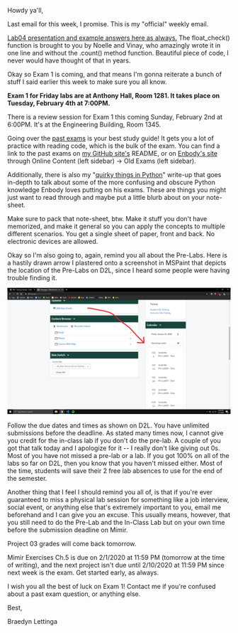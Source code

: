 Howdy ya'll, 

Last email for this week, I promise. This is my "official" weekly email.

[Lab04 presentation and example answers here as always.](https://github.com/braedynl/CSE231-020-SS20/tree/master/Lab%2004) The float_check() function is brought to you by Noelle and Vinay, who amazingly wrote it in one line and without the .count() method function. Beautiful piece of code, I never would have thought of that in years. 

Okay so Exam 1 is coming, and that means I'm gonna reiterate a bunch of stuff I said earlier this week to make sure you all know. 

**Exam 1 for Friday labs are at Anthony Hall, Room 1281. It takes place on Tuesday, February 4th at 7:00PM.**

There is a review session for Exam 1 this coming Sunday, February 2nd at 6:00PM. It's at the Engineering Building, Room 1345. 

Going over the [past exams](https://web.cse.msu.edu/~cse231/Online/Exams/) is your best study guide! It gets you a lot of practice with reading code, which is the bulk of the exam. You can find a link to the past exams on [my GitHub site's](https://github.com/braedynl/CSE231-020-SS20) README, or on [Enbody's site](https://web.cse.msu.edu/~cse231/) through Online Content (left sidebar) -> Old Exams (left sidebar). 

Additionally, there is also my "[quirky things in Python](https://github.com/braedynl/CSE231-020-SS20/blob/master/Extra/Exam01.ipynb)" write-up that goes in-depth to talk about some of the more confusing and obscure Python knowledge Enbody loves putting on his exams. These are things you might just want to read through and maybe put a little blurb about on your note-sheet. 

Make sure to pack that note-sheet, btw. Make it stuff you don't have memorized, and make it general so you can apply the concepts to multiple different scenarios. You get a single sheet of paper, front and back. No electronic devices are allowed.

Okay so I'm also going to, again, remind you all about the Pre-Labs. Here is a hastily drawn arrow I plastered onto a screenshot in MSPaint that depicts the location of the Pre-Labs on D2L, since I heard some people were having trouble finding it. 

![](WEEK4-3IMG1.png)

Follow the due dates and times as shown on D2L. You have unlimited submissions before the deadline. As stated many times now, I cannot give you credit for the in-class lab if you don't do the pre-lab. A couple of you got that talk today and I apologize for it -- I really don't like giving out 0s. Most of you have not missed a pre-lab or a lab. If you got 100% on all of the labs so far on D2L, then you know that you haven't missed either. Most of the time, students will save their 2 free lab absences to use for the end of the semester. 

Another thing that I feel I should remind you all of, is that if you're ever guaranteed to miss a physical lab session for something like a job interview, social event, or anything else that's extremely important to you, email me beforehand and I can give you an excuse. This usually means, however, that you still need to do the Pre-Lab and the In-Class Lab but on your own time before the submission deadline on Mimir. 

Project 03 grades will come back tomorrow. 

Mimir Exercises Ch.5 is due on 2/1/2020 at 11:59 PM (tomorrow at the time of writing), and the next project isn't due until 2/10/2020 at 11:59 PM since next week is the exam. Get started early, as always. 

I wish you all the best of luck on Exam 1! Contact me if you're confused about a past exam question, or anything else. 

Best,

Braedyn Lettinga
